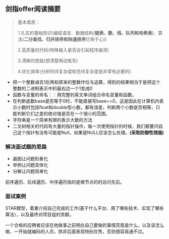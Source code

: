## 剑指offer阅读摘要

>基本素质：
>
>1.扎实的基础知识(编程语言、数据结构(**链表、数、栈、队列和哈希表**)、算法(**二分查找、归并排序和快速排序**烂熟于心))
>
>2.高质量的代码(特殊输入是否会引起程序崩溃)
>
>3.清晰的思路(想清楚再动笔写)
>
>4.优化效率(分析时间复杂度和空间复杂度是非常有必要的)

- 把一个整数减去1后再和原来的整数作位与运算，得到的结果相当于是把这个整数的二进制表示中的最右边一个1变成0
- 函数与变量的命名：：用完整的英文单词组合命名变量和函数。
- 在判断底数base是否等于0时，不能直接写base==0，这是因此在计算机内表示小数时包括float和double型小数，都有误差，判断两个小数是否相等，只能判断它们之差的绝对值是否在一个很小的范围。
- 字符串是一个简单有限的表示大数的方法
- 二叉树相关的代码有大量的指针操作，每一次使用指针的时候，我们都要问自己这个指针有没有可能是Null，如果是NULL应该怎么处理。**(采取防御性措施)**

### 解决面试题的思路

- 画图让问题形象化
- 举例让问题具体化
- 分解让问题简单化

前序遍历、后续遍历、中序遍历指的是根节点的的访问先后。

### 面试案例

STAR模型，着重介绍自己完成的工作(基于什么平台、用了哪些技术、实现了哪些算法），以及最终对项目组的贡献。

一个合格的应聘者应该在他做事之前明白自己要做的事情究竟是什么，以及该怎么做，一开始就编码的人员，除非后面表现特别优秀，否则很容易通不过。

